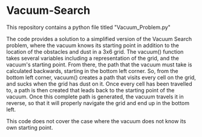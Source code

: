 # Vacuum-Search

This repository contains a python file titled "Vacuum_Problem.py"

The code provides a solution to a simplified version of the Vacuum Search problem, where the vacuum knows its starting point in addition to the location of the obstacles and dust in a 3x6 grid. The vacuum() function takes several variables including a representation of the grid, and the vacuum's starting point. From there, the path that the vacuum must take is calculated backwards, starting in the bottom left corner. So, from the bottom left corner, vacuum() creates a path that visits every cell on the grid, and sucks when the grid has dust on it. Once every cell has been travelled to, a path is then created that leads back to the starting point of the vacuum. Once this complete path is generated, the vacuum travels it in reverse, so that it will properly navigate the grid and end up in the bottom left.

This code does not cover the case where the vacuum does not know its own starting point.
